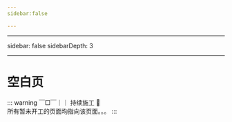 ```yaml
---
sidebar:false

---
```


---
sidebar: false
sidebarDepth: 3

---

# 空白页

::: warning ￣□￣｜｜
持续施工 :construction: \
所有暂未开工的页面均指向该页面。。。
:::